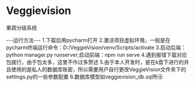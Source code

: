 # Veggievision
果蔬分级系统

---运行方法---
1.下载后用pycharm打开
2.激活项目虚拟环境，一般是在pycharm终端运行命令：D:/VeggieVision/venv/Scripts/activate
3.启动后端：python manager.py runserver;启动前端：npm run serve
4.遇到报错下载对应包就行，由于包太多，这里不作过多赘述
5.由于本人开发时，是在k盘下进行的并且使用的是私人的数据库账密，所以需要用户自行更改VeggieVision文件夹下的settings.py的一些参数配置
6.数据库模型如veggievision_db.sql所示
